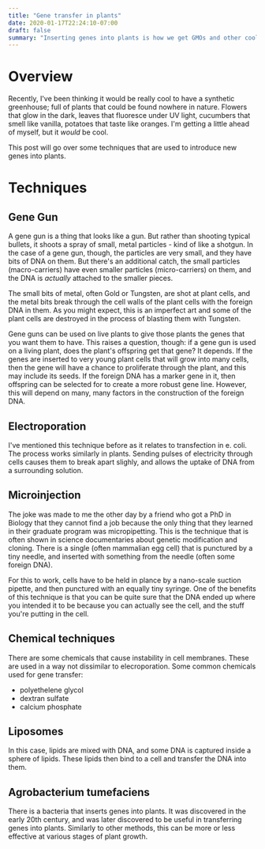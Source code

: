 ```yaml
---
title: "Gene transfer in plants"
date: 2020-01-17T22:24:10-07:00
draft: false
summary: "Inserting genes into plants is how we get GMOs and other cool plants"
---
```


# Overview

Recently, I've been thinking it would be really cool to have a synthetic greenhouse; full of plants that could be found nowhere in nature. Flowers that glow in the dark, leaves that fluoresce under UV light, cucumbers that smell like vanilla, potatoes that taste like oranges. I'm getting a little ahead of myself, but it _would_ be cool.

This post will go over some techniques that are used to introduce new genes into plants.

# Techniques

## Gene Gun

A gene gun is a thing that looks like a gun. But rather than shooting typical bullets, it shoots a spray of small, metal particles - kind of like a shotgun. In the case of a gene gun, though, the particles are very small, and they have bits of DNA on them. But there's an additional catch, the small particles (macro-carriers) have even smaller particles (micro-carriers) on them, and the DNA is _actually_ attached to the smaller pieces.

The small bits of metal, often Gold or Tungsten, are shot at plant cells, and the metal bits break through the cell walls of the plant cells with the foreign DNA in them. As you might expect, this is an imperfect art and some of the plant cells are destroyed in the process of blasting them with Tungsten.

Gene guns can be used on live plants to give those plants the genes that you want them to have. This raises a question, though: if a gene gun is used on a living plant, does the plant's offspring get that gene? It depends. If the genes are inserted to very young plant cells that will grow into many cells, then the gene will have a chance to proliferate  through the plant, and this may include its seeds. If the foreign DNA has a marker gene in it, then offspring can be selected for to create a more robust gene line. However, this will depend on many, many factors in the construction of the foreign DNA.

## Electroporation

I've mentioned this technique before as it relates to transfection in e. coli. The process works similarly in plants. Sending pulses of electricity through cells causes them to break apart slighly, and allows the uptake of DNA from a surrounding solution.

## Microinjection

The joke was made to me the other day by a friend who got a PhD in Biology that they cannot find a job because the only thing that they learned in their graduate program was micropipetting. This is the technique that is often shown in science documentaries about genetic modification and cloning. There is a single (often mammalian egg cell) that is punctured by a tiny needle, and inserted with something from the needle (often some foreign DNA).

For this to work, cells have to be held in plance by a nano-scale suction pipette, and then punctured with an equally tiny syringe. One of the benefits of this technique is that you can be quite sure that the DNA ended up where you intended it to be because you can actually see the cell, and the stuff you're putting in the cell.

## Chemical techniques

There are some chemicals that cause instability in cell membranes. These are used in a way not dissimilar to elecroporation. Some common chemicals used for gene transfer:
* polyethelene glycol
* dextran sulfate
* calcium phosphate

## Liposomes

In this case, lipids are mixed with DNA, and some DNA is captured inside a sphere of lipids. These lipids then bind to a cell and transfer the DNA into them.

## Agrobacterium tumefaciens

There is a bacteria that inserts genes into plants. It was discovered in the early 20th century, and was later discovered to be useful in transferring genes into plants. Similarly to other methods, this can be more or less effective at various stages of plant growth.

